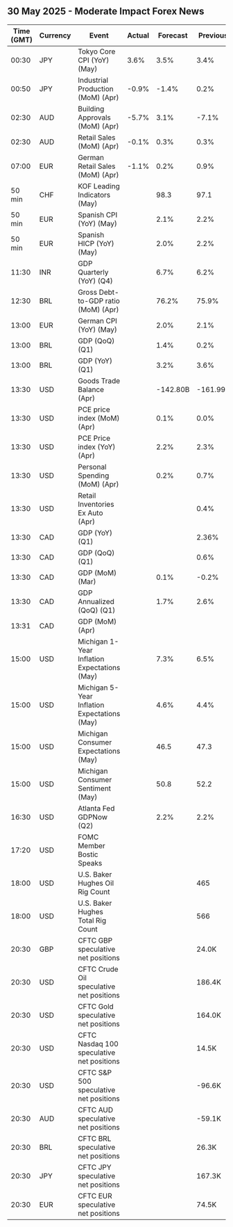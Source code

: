 ## 30 May 2025 - Moderate Impact Forex News

| Time (GMT) | Currency | Event | Actual | Forecast | Previous |
|------|----------|-------|--------|----------|----------|
| 00:30 | JPY | Tokyo Core CPI (YoY) (May) | 3.6% | 3.5% | 3.4% |
| 00:50 | JPY | Industrial Production (MoM) (Apr) | -0.9% | -1.4% | 0.2% |
| 02:30 | AUD | Building Approvals (MoM) (Apr) | -5.7% | 3.1% | -7.1% |
| 02:30 | AUD | Retail Sales (MoM) (Apr) | -0.1% | 0.3% | 0.3% |
| 07:00 | EUR | German Retail Sales (MoM) (Apr) | -1.1% | 0.2% | 0.9% |
| 50 min | CHF | KOF Leading Indicators (May) |  | 98.3 | 97.1 |
| 50 min | EUR | Spanish CPI (YoY) (May) |  | 2.1% | 2.2% |
| 50 min | EUR | Spanish HICP (YoY) (May) |  | 2.0% | 2.2% |
| 11:30 | INR | GDP Quarterly (YoY) (Q4) |  | 6.7% | 6.2% |
| 12:30 | BRL | Gross Debt-to-GDP ratio (MoM) (Apr) |  | 76.2% | 75.9% |
| 13:00 | EUR | German CPI (YoY) (May) |  | 2.0% | 2.1% |
| 13:00 | BRL | GDP (QoQ) (Q1) |  | 1.4% | 0.2% |
| 13:00 | BRL | GDP (YoY) (Q1) |  | 3.2% | 3.6% |
| 13:30 | USD | Goods Trade Balance (Apr) |  | -142.80B | -161.99B |
| 13:30 | USD | PCE price index (MoM) (Apr) |  | 0.1% | 0.0% |
| 13:30 | USD | PCE Price index (YoY) (Apr) |  | 2.2% | 2.3% |
| 13:30 | USD | Personal Spending (MoM) (Apr) |  | 0.2% | 0.7% |
| 13:30 | USD | Retail Inventories Ex Auto (Apr) |  |  | 0.4% |
| 13:30 | CAD | GDP (YoY) (Q1) |  |  | 2.36% |
| 13:30 | CAD | GDP (QoQ) (Q1) |  |  | 0.6% |
| 13:30 | CAD | GDP (MoM) (Mar) |  | 0.1% | -0.2% |
| 13:30 | CAD | GDP Annualized (QoQ) (Q1) |  | 1.7% | 2.6% |
| 13:31 | CAD | GDP (MoM) (Apr) |  |  |  |
| 15:00 | USD | Michigan 1-Year Inflation Expectations (May) |  | 7.3% | 6.5% |
| 15:00 | USD | Michigan 5-Year Inflation Expectations (May) |  | 4.6% | 4.4% |
| 15:00 | USD | Michigan Consumer Expectations (May) |  | 46.5 | 47.3 |
| 15:00 | USD | Michigan Consumer Sentiment (May) |  | 50.8 | 52.2 |
| 16:30 | USD | Atlanta Fed GDPNow (Q2) |  | 2.2% | 2.2% |
| 17:20 | USD | FOMC Member Bostic Speaks |  |  |  |
| 18:00 | USD | U.S. Baker Hughes Oil Rig Count |  |  | 465 |
| 18:00 | USD | U.S. Baker Hughes Total Rig Count |  |  | 566 |
| 20:30 | GBP | CFTC GBP speculative net positions |  |  | 24.0K |
| 20:30 | USD | CFTC Crude Oil speculative net positions |  |  | 186.4K |
| 20:30 | USD | CFTC Gold speculative net positions |  |  | 164.0K |
| 20:30 | USD | CFTC Nasdaq 100 speculative net positions |  |  | 14.5K |
| 20:30 | USD | CFTC S&P 500 speculative net positions |  |  | -96.6K |
| 20:30 | AUD | CFTC AUD speculative net positions |  |  | -59.1K |
| 20:30 | BRL | CFTC BRL speculative net positions |  |  | 26.3K |
| 20:30 | JPY | CFTC JPY speculative net positions |  |  | 167.3K |
| 20:30 | EUR | CFTC EUR speculative net positions |  |  | 74.5K |
